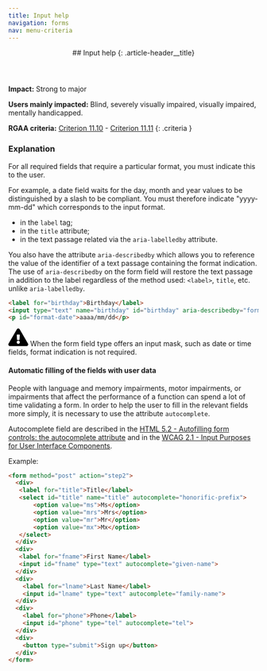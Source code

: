 ```yaml
---
title: Input help
navigation: forms
nav: menu-criteria
---
```


<header>
## Input help
{: .article-header__title}
</header>

**Impact:** Strong to major

**Users mainly impacted:** Blind, severely visually impaired, visually impaired, mentally handicapped.

**RGAA criteria:** [Criterion 11.10](https://www.numerique.gouv.fr/publications/rgaa-accessibilite/methode/criteres/#crit-11-10) - [Criterion 11.11](https://www.numerique.gouv.fr/publications/rgaa-accessibilite/methode/criteres/#crit-11-11)
{: .criteria }

### Explanation

For all required fields that require a particular format, you must indicate this to the user.

For example, a date field waits for the day, month and year values to be distinguished by a slash to be compliant. You must therefore indicate "yyyy-mm-dd" which corresponds to the input format.

* in the `label` tag;
* in the `title` attribute;
* in the text passage related via the `aria-labelledby` attribute.

You also have the attribute `aria-describedby` which allows you to reference the value of the identifier of a text passage containing the format indication. The use of `aria-describedby` on the form field will restore the text passage in addition to the label regardless of the method used: `<label>`, `title`, etc. unlike `aria-labelledby`.

```html
<label for="birthday">Birthday</label>
<input type="text" name="birthday" id="birthday" aria-describedby="format-date">
<p id="format-date">aaaa/mm/dd</p>
```

<div class="important">
<svg role="img" aria-label="Important" xmlns="http://www.w3.org/2000/svg" viewBox="0 0 576 512" width="40" height="36"><title>Important</title><path d="M569.517 440.013C587.975 472.007 564.806 512 527.94 512H48.054c-36.937 0-59.999-40.055-41.577-71.987L246.423 23.985c18.467-32.009 64.72-31.951 83.154 0l239.94 416.028zM288 354c-25.405 0-46 20.595-46 46s20.595 46 46 46 46-20.595 46-46-20.595-46-46-46zm-43.673-165.346l7.418 136c.347 6.364 5.609 11.346 11.982 11.346h48.546c6.373 0 11.635-4.982 11.982-11.346l7.418-136c.375-6.874-5.098-12.654-11.982-12.654h-63.383c-6.884 0-12.356 5.78-11.981 12.654z"/></svg>
When the form field type offers an input mask, such as date or time fields, format indication is not required.
</div>

#### Automatic filling of the fields with user data

People with language and memory impairments, motor impairments, or impairments that affect the performance of a function can spend a lot of time validating a form.
In order to help the user to fill in the relevant fields more simply, it is necessary to use the attribute `autocomplete`.

Autocomplete field are described in the [HTML 5.2 - Autofilling form controls: the autocomplete attribute](https://www.w3.org/TR/html52/sec-forms.html#autofilling-form-controls-the-autocomplete-attribute) and in the [WCAG 2.1 - Input Purposes for User Interface Components](https://www.w3.org/TR/WCAG21/#input-purposes).

Example:

```html
<form method="post" action="step2">
  <div>
   <label for="title">Title</label>
   <select id="title" name="title" autocomplete="honorific-prefix">
       <option value="ms">Ms</option>
       <option value="mrs">Mrs</option>
       <option value="mr">Mr</option>
       <option value="mx">Mx</option>
   </select>
  </div>
  <div>
   <label for="fname">First Name</label>
   <input id="fname" type="text" autocomplete="given-name">
  </div>
  <div>
    <label for="lname">Last Name</label>
    <input id="lname" type="text" autocomplete="family-name">
  </div>
  <div>
    <label for="phone">Phone</label>
    <input id="phone" type="tel" autocomplete="tel">
  </div>
  <div>
    <button type="submit">Sign up</button>
  </div>
</form>
```

